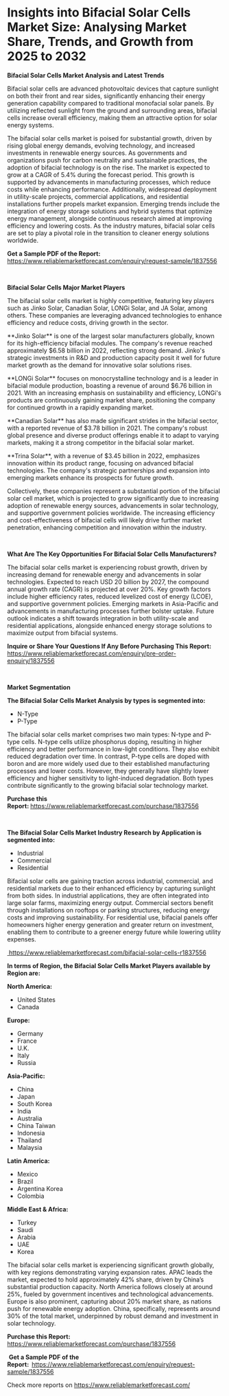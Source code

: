 <p><h1>Insights into Bifacial Solar Cells Market Size: Analysing Market Share, Trends, and Growth from 2025 to 2032</h1></p><p><strong>Bifacial Solar Cells Market Analysis and Latest Trends</strong></p>
<p><p>Bifacial solar cells are advanced photovoltaic devices that capture sunlight on both their front and rear sides, significantly enhancing their energy generation capability compared to traditional monofacial solar panels. By utilizing reflected sunlight from the ground and surrounding areas, bifacial cells increase overall efficiency, making them an attractive option for solar energy systems.</p><p>The bifacial solar cells market is poised for substantial growth, driven by rising global energy demands, evolving technology, and increased investments in renewable energy sources. As governments and organizations push for carbon neutrality and sustainable practices, the adoption of bifacial technology is on the rise. The market is expected to grow at a CAGR of 5.4% during the forecast period. This growth is supported by advancements in manufacturing processes, which reduce costs while enhancing performance. Additionally, widespread deployment in utility-scale projects, commercial applications, and residential installations further propels market expansion. Emerging trends include the integration of energy storage solutions and hybrid systems that optimize energy management, alongside continuous research aimed at improving efficiency and lowering costs. As the industry matures, bifacial solar cells are set to play a pivotal role in the transition to cleaner energy solutions worldwide.</p></p>
<p><strong>Get a Sample PDF of the Report:&nbsp;</strong> <a href="https://www.reliablemarketforecast.com/enquiry/request-sample/1837556?utm_campaign=3182&utm_medium=2&utm_source=Github&utm_content=ia&utm_term=07042025&utm_id=bifacial-solar-cells">https://www.reliablemarketforecast.com/enquiry/request-sample/1837556</a></p>
<p>&nbsp;</p>
<p><strong>Bifacial Solar Cells Major Market Players</strong></p>
<p><p>The bifacial solar cells market is highly competitive, featuring key players such as Jinko Solar, Canadian Solar, LONGi Solar, and JA Solar, among others. These companies are leveraging advanced technologies to enhance efficiency and reduce costs, driving growth in the sector.</p><p>**Jinko Solar** is one of the largest solar manufacturers globally, known for its high-efficiency bifacial modules. The company's revenue reached approximately $6.58 billion in 2022, reflecting strong demand. Jinko's strategic investments in R&D and production capacity posit it well for future market growth as the demand for innovative solar solutions rises.</p><p>**LONGi Solar** focuses on monocrystalline technology and is a leader in bifacial module production, boasting a revenue of around $6.76 billion in 2021. With an increasing emphasis on sustainability and efficiency, LONGi's products are continuously gaining market share, positioning the company for continued growth in a rapidly expanding market.</p><p>**Canadian Solar** has also made significant strides in the bifacial sector, with a reported revenue of $3.78 billion in 2021. The company's robust global presence and diverse product offerings enable it to adapt to varying markets, making it a strong competitor in the bifacial solar market. </p><p>**Trina Solar**, with a revenue of $3.45 billion in 2022, emphasizes innovation within its product range, focusing on advanced bifacial technologies. The company's strategic partnerships and expansion into emerging markets enhance its prospects for future growth.</p><p>Collectively, these companies represent a substantial portion of the bifacial solar cell market, which is projected to grow significantly due to increasing adoption of renewable energy sources, advancements in solar technology, and supportive government policies worldwide. The increasing efficiency and cost-effectiveness of bifacial cells will likely drive further market penetration, enhancing competition and innovation within the industry.</p></p>
<p>&nbsp;</p>
<p><strong>What Are The Key Opportunities For Bifacial Solar Cells Manufacturers?</strong></p>
<p><p>The bifacial solar cells market is experiencing robust growth, driven by increasing demand for renewable energy and advancements in solar technologies. Expected to reach USD 20 billion by 2027, the compound annual growth rate (CAGR) is projected at over 20%. Key growth factors include higher efficiency rates, reduced levelized cost of energy (LCOE), and supportive government policies. Emerging markets in Asia-Pacific and advancements in manufacturing processes further bolster uptake. Future outlook indicates a shift towards integration in both utility-scale and residential applications, alongside enhanced energy storage solutions to maximize output from bifacial systems.</p></p>
<p><strong>Inquire or Share Your Questions If Any Before Purchasing This Report:</strong> <a href="https://www.reliablemarketforecast.com/enquiry/pre-order-enquiry/1837556?utm_campaign=3182&utm_medium=2&utm_source=Github&utm_content=ia&utm_term=07042025&utm_id=bifacial-solar-cells">https://www.reliablemarketforecast.com/enquiry/pre-order-enquiry/1837556</a></p>
<p>&nbsp;</p>
<p><strong>Market Segmentation</strong></p>
<p><strong>The Bifacial Solar Cells Market Analysis by types is segmented into:</strong></p>
<p><ul><li>N-Type</li><li>P-Type</li></ul></p>
<p><p>The bifacial solar cells market comprises two main types: N-type and P-type cells. N-type cells utilize phosphorus doping, resulting in higher efficiency and better performance in low-light conditions. They also exhibit reduced degradation over time. In contrast, P-type cells are doped with boron and are more widely used due to their established manufacturing processes and lower costs. However, they generally have slightly lower efficiency and higher sensitivity to light-induced degradation. Both types contribute significantly to the growing bifacial solar technology market.</p></p>
<p><strong>Purchase this Report:&nbsp;</strong><a href="https://www.reliablemarketforecast.com/purchase/1837556?utm_campaign=3182&utm_medium=2&utm_source=Github&utm_content=ia&utm_term=07042025&utm_id=bifacial-solar-cells">https://www.reliablemarketforecast.com/purchase/1837556</a></p>
<p>&nbsp;</p>
<p><strong>The Bifacial Solar Cells Market Industry Research by Application is segmented into:</strong></p>
<p><ul><li>Industrial</li><li>Commercial</li><li>Residential</li></ul></p>
<p><p>Bifacial solar cells are gaining traction across industrial, commercial, and residential markets due to their enhanced efficiency by capturing sunlight from both sides. In industrial applications, they are often integrated into large solar farms, maximizing energy output. Commercial sectors benefit through installations on rooftops or parking structures, reducing energy costs and improving sustainability. For residential use, bifacial panels offer homeowners higher energy generation and greater return on investment, enabling them to contribute to a greener energy future while lowering utility expenses.</p></p>
<p><a href="https://www.reliablemarketforecast.com/bifacial-solar-cells-r1837556?utm_campaign=3182&utm_medium=2&utm_source=Github&utm_content=ia&utm_term=07042025&utm_id=bifacial-solar-cells">&nbsp;https://www.reliablemarketforecast.com/bifacial-solar-cells-r1837556</a></p>
<p><strong>In terms of Region, the Bifacial Solar Cells Market Players available by Region are:</strong></p>
<p>
    <p> <strong> North America: </strong>
        <ul>
            <li>United States</li>
            <li>Canada</li>
        </ul>
        </p> 
    <p> <strong> Europe: </strong>
        <ul>
            <li>Germany</li>
            <li>France</li>
            <li>U.K.</li>
            <li>Italy</li>
            <li>Russia</li>
        </ul>
        </p> 
    <p> <strong> Asia-Pacific: </strong>
        <ul>
            <li>China</li>
            <li>Japan</li>
            <li>South Korea</li>
            <li>India</li>
            <li>Australia</li>
            <li>China Taiwan</li>
            <li>Indonesia</li>
            <li>Thailand</li>
            <li>Malaysia</li>
        </ul>
        </p> 
    <p> <strong> Latin America: </strong>
        <ul>
            <li>Mexico</li>
            <li>Brazil</li>
            <li>Argentina Korea</li>
            <li>Colombia</li>
        </ul>
        </p> 
    <p> <strong> Middle East & Africa: </strong>
        <ul>
            <li>Turkey</li>
            <li>Saudi</li>
            <li>Arabia</li>
            <li>UAE</li>
            <li>Korea</li>
        </ul>
    </p>
    </p>
<p><p>The bifacial solar cells market is experiencing significant growth globally, with key regions demonstrating varying expansion rates. APAC leads the market, expected to hold approximately 42% share, driven by China’s substantial production capacity. North America follows closely at around 25%, fueled by government incentives and technological advancements. Europe is also prominent, capturing about 20% market share, as nations push for renewable energy adoption. China, specifically, represents around 30% of the total market, underpinned by robust demand and investment in solar technology.</p></p>
<p><strong>Purchase this Report: </strong><a href="https://www.reliablemarketforecast.com/purchase/1837556?utm_campaign=3182&utm_medium=2&utm_source=Github&utm_content=ia&utm_term=07042025&utm_id=bifacial-solar-cells">https://www.reliablemarketforecast.com/purchase/1837556</a></p>
<p>&nbsp;<strong>Get a Sample PDF of the Report:&nbsp;&nbsp;</strong><a href="https://www.reliablemarketforecast.com/enquiry/request-sample/1837556?utm_campaign=3182&utm_medium=2&utm_source=Github&utm_content=ia&utm_term=07042025&utm_id=bifacial-solar-cells">https://www.reliablemarketforecast.com/enquiry/request-sample/1837556</a></p>
<p><strong></strong></p>
<p>Check more reports on <a href="https://www.reliablemarketforecast.com/?utm_campaign=3182&utm_medium=2&utm_source=Github&utm_content=ia&utm_term=07042025&utm_id=bifacial-solar-cells">https://www.reliablemarketforecast.com/</a></p>